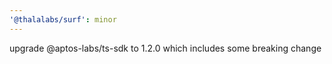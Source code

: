 ```yaml
---
'@thalalabs/surf': minor
---
```


upgrade @aptos-labs/ts-sdk to 1.2.0 which includes some breaking change
